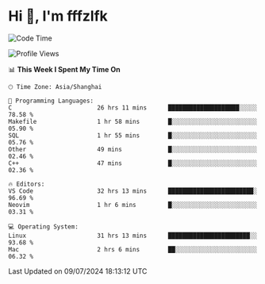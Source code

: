 # Hi 👋, I'm fffzlfk

<!--START_SECTION:waka-->
![Code Time](http://img.shields.io/badge/Code%20Time-747%20hrs%2011%20mins-blue)

![Profile Views](http://img.shields.io/badge/Profile%20Views-0-blue)

📊 **This Week I Spent My Time On** 

```text
🕑︎ Time Zone: Asia/Shanghai

💬 Programming Languages: 
C                        26 hrs 11 mins      ████████████████████░░░░░   78.58 % 
Makefile                 1 hr 58 mins        █░░░░░░░░░░░░░░░░░░░░░░░░   05.90 % 
SQL                      1 hr 55 mins        █░░░░░░░░░░░░░░░░░░░░░░░░   05.76 % 
Other                    49 mins             █░░░░░░░░░░░░░░░░░░░░░░░░   02.46 % 
C++                      47 mins             █░░░░░░░░░░░░░░░░░░░░░░░░   02.36 % 

🔥 Editors: 
VS Code                  32 hrs 13 mins      ████████████████████████░   96.69 % 
Neovim                   1 hr 6 mins         █░░░░░░░░░░░░░░░░░░░░░░░░   03.31 % 

💻 Operating System: 
Linux                    31 hrs 13 mins      ███████████████████████░░   93.68 % 
Mac                      2 hrs 6 mins        ██░░░░░░░░░░░░░░░░░░░░░░░   06.32 % 
```


 Last Updated on 09/07/2024 18:13:12 UTC
<!--END_SECTION:waka-->

